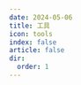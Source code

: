 ```yaml
---
date: 2024-05-06
title: 工具
icon: tools
index: false
article: false
dir:
  order: 1
---
```


<Catalog />
